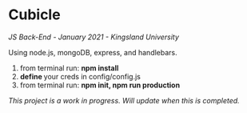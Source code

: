<h1><strong>Cubicle</strong></h1>

<i>JS Back-End - January 2021 - Kingsland University</i>

<p>Using node.js, mongoDB, express, and handlebars.</p>

<ol>
    <li> from terminal run: <strong> npm install </strong> </li>
    <li> <strong> define </strong> your creds in config/config.js</li>
    <li> from terminal run: <strong>npm init, npm run production </strong></li>
</ol>

<i>This project is a work in progress.  Will update when this is completed. </i>